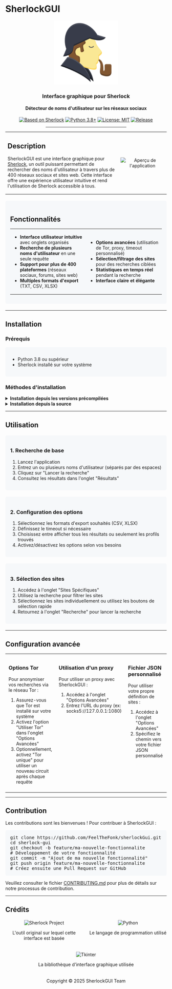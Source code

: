 # SherlockGUI

<div align="center">
  <img src="sherlock.png" alt="SherlockGUI Logo" width="200">
  <h3>Interface graphique pour Sherlock</h3>
  <h4>Détecteur de noms d'utilisateur sur les réseaux sociaux</h4>
  
  <p>
    <a href="https://github.com/sherlock-project/sherlock"><img src="https://img.shields.io/badge/Basé%20sur-Sherlock-blue" alt="Based on Sherlock"></a>
    <a href="https://python.org"><img src="https://img.shields.io/badge/Python-3.8%2B-brightgreen" alt="Python 3.8+"></a>
    <a href="https://opensource.org/licenses/MIT"><img src="https://img.shields.io/badge/License-MIT-yellow.svg" alt="License: MIT"></a>
    <a href="https://github.com/FeelTheFonk/sherlockGui/releases"><img src="https://img.shields.io/github/v/release/FeelTheFonk/sherlockGui" alt="Release"></a>
  </p>
  
  <hr style="width:50%">
</div>

<table>
  <tr>
    <td width="70%">
      <h2>Description</h2>
      <p>SherlockGUI est une interface graphique pour <a href="https://github.com/sherlock-project/sherlock">Sherlock</a>, un outil puissant permettant de rechercher des noms d'utilisateur à travers plus de 400 réseaux sociaux et sites web. Cette interface offre une expérience utilisateur intuitive et rend l'utilisation de Sherlock accessible à tous.</p>
    </td>
    <td width="30%" align="center">
      <img src="docs/images/app-preview.png" alt="Aperçu de l'application" width="100%">
    </td>
  </tr>
</table>

<div style="background-color:#f6f8fa; padding:15px; border-radius:5px; margin:20px 0;">
  <h2>Fonctionnalités</h2>
  <table>
    <tr>
      <td width="50%">
        <ul>
          <li><strong>Interface utilisateur intuitive</strong> avec onglets organisés</li>
          <li><strong>Recherche de plusieurs noms d'utilisateur</strong> en une seule requête</li>
          <li><strong>Support pour plus de 400 plateformes</strong> (réseaux sociaux, forums, sites web)</li>
          <li><strong>Multiples formats d'export</strong> (TXT, CSV, XLSX)</li>
        </ul>
      </td>
      <td width="50%">
        <ul>
          <li><strong>Options avancées</strong> (utilisation de Tor, proxy, timeout personnalisé)</li>
          <li><strong>Sélection/filtrage des sites</strong> pour des recherches ciblées</li>
          <li><strong>Statistiques en temps réel</strong> pendant la recherche</li>
          <li><strong>Interface claire et élégante</strong></li>
        </ul>
      </td>
    </tr>
  </table>
</div>

<hr>

<h2>Installation</h2>

<h3>Prérequis</h3>

<div style="background-color:#f6f8fa; padding:15px; border-radius:5px; margin:10px 0;">
  <ul>
    <li>Python 3.8 ou supérieur</li>
    <li>Sherlock installé sur votre système</li>
  </ul>
</div>

<h3>Méthodes d'installation</h3>

<details>
  <summary><strong>Installation depuis les versions précompilées</strong></summary>
  <div style="padding:15px">
    <ol>
      <li>Téléchargez la dernière version précompilée depuis la <a href="https://github.com/FeelTheFonk/sherlockGui/releases">page des releases</a></li>
      <li>Extrayez l'archive dans le dossier de votre choix</li>
      <li>Exécutez l'application</li>
    </ol>
  </div>
</details>

<details>
  <summary><strong>Installation depuis la source</strong></summary>
  <div style="padding:15px">
    <pre><code>
# Cloner le dépôt
git clone https://github.com/FeelTheFonk/sherlockGui.git
cd sherlock-gui

# Installer les dépendances
pip install -r requirements.txt

# Lancer l'application
python main.py
    </code></pre>
  </div>
</details>

<hr>

<h2>Utilisation</h2>

<div class="usage-guide" style="display:flex; flex-wrap:wrap; justify-content:center; gap:20px; margin:20px 0;">
  <div style="flex:1; min-width:250px; background-color:#f6f8fa; padding:15px; border-radius:5px;">
    <h3>1. Recherche de base</h3>
    <ol>
      <li>Lancez l'application</li>
      <li>Entrez un ou plusieurs noms d'utilisateur (séparés par des espaces)</li>
      <li>Cliquez sur "Lancer la recherche"</li>
      <li>Consultez les résultats dans l'onglet "Résultats"</li>
    </ol>
  </div>
  
  <div style="flex:1; min-width:250px; background-color:#f6f8fa; padding:15px; border-radius:5px;">
    <h3>2. Configuration des options</h3>
    <ol>
      <li>Sélectionnez les formats d'export souhaités (CSV, XLSX)</li>
      <li>Définissez le timeout si nécessaire</li>
      <li>Choisissez entre afficher tous les résultats ou seulement les profils trouvés</li>
      <li>Activez/désactivez les options selon vos besoins</li>
    </ol>
  </div>
  
  <div style="flex:1; min-width:250px; background-color:#f6f8fa; padding:15px; border-radius:5px;">
    <h3>3. Sélection des sites</h3>
    <ol>
      <li>Accédez à l'onglet "Sites Spécifiques"</li>
      <li>Utilisez la recherche pour filtrer les sites</li>
      <li>Sélectionnez les sites individuellement ou utilisez les boutons de sélection rapide</li>
      <li>Retournez à l'onglet "Recherche" pour lancer la recherche</li>
    </ol>
  </div>
</div>

<hr>

<h2>Configuration avancée</h2>

<table>
  <tr>
    <td width="33%" style="vertical-align:top; padding:10px;">
      <h3>Options Tor</h3>
      <p>Pour anonymiser vos recherches via le réseau Tor :</p>
      <ol>
        <li>Assurez-vous que Tor est installé sur votre système</li>
        <li>Activez l'option "Utiliser Tor" dans l'onglet "Options Avancées"</li>
        <li>Optionnellement, activez "Tor unique" pour utiliser un nouveau circuit après chaque requête</li>
      </ol>
    </td>
    <td width="33%" style="vertical-align:top; padding:10px;">
      <h3>Utilisation d'un proxy</h3>
      <p>Pour utiliser un proxy avec SherlockGUI :</p>
      <ol>
        <li>Accédez à l'onglet "Options Avancées"</li>
        <li>Entrez l'URL du proxy (ex: socks5://127.0.0.1:1080)</li>
      </ol>
    </td>
    <td width="33%" style="vertical-align:top; padding:10px;">
      <h3>Fichier JSON personnalisé</h3>
      <p>Pour utiliser votre propre définition de sites :</p>
      <ol>
        <li>Accédez à l'onglet "Options Avancées"</li>
        <li>Spécifiez le chemin vers votre fichier JSON personnalisé</li>
      </ol>
    </td>
  </tr>
</table>

<hr>

<h2>Contribution</h2>

<p>Les contributions sont les bienvenues ! Pour contribuer à SherlockGUI :</p>

<div style="background-color:#f6f8fa; padding:15px; border-radius:5px; margin:10px 0; font-family:monospace;">
  git clone https://github.com/FeelTheFonk/sherlockGui.git<br>
  cd sherlock-gui<br>
  git checkout -b feature/ma-nouvelle-fonctionnalite<br>
  # Développement de votre fonctionnalité<br>
  git commit -m "Ajout de ma nouvelle fonctionnalité"<br>
  git push origin feature/ma-nouvelle-fonctionnalite<br>
  # Créez ensuite une Pull Request sur GitHub
</div>

<p>Veuillez consulter le fichier <a href="CONTRIBUTING.md">CONTRIBUTING.md</a> pour plus de détails sur notre processus de contribution.</p>

<hr>

<h2>Crédits</h2>

<div style="display:flex; flex-wrap:wrap; gap:20px; margin:20px 0;">
  <div style="flex:1; min-width:200px; text-align:center;">
    <img src="https://github.com/sherlock-project/sherlock/raw/master/images/sherlock_header.png" alt="Sherlock Project" height="60">
    <p>L'outil original sur lequel cette interface est basée</p>
  </div>
  
  <div style="flex:1; min-width:200px; text-align:center;">
    <img src="https://www.python.org/static/community_logos/python-logo.png" alt="Python" height="60">
    <p>Le langage de programmation utilisé</p>
  </div>
  
  <div style="flex:1; min-width:200px; text-align:center;">
    <img src="https://tcl.tk/images/Tcl-Tk-logo.jpg" alt="Tkinter" height="60">
    <p>La bibliothèque d'interface graphique utilisée</p>
  </div>
</div>

<div align="center">
  <p>Copyright © 2025 SherlockGUI Team</p>
</div>